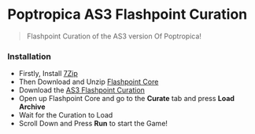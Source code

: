 # Poptropica AS3 Flashpoint Curation
> Flashpoint Curation of the AS3 version Of Poptropica!


### Installation
- Firstly, Install [7Zip](https://www.7-zip.org/download.html)
- Then Download and Unzip [Flashpoint Core](https://bluemaxima.org/flashpoint/Flashpoint%20Core%2011.7z)
- Download the [AS3 Flashpoint Curation](https://mega.nz/file/nZhwjASC#wi46kmP8ZmASKGdZls6NSM-DfrRVdxduZ62MTps3DZY)
- Open up Flashpoint Core and go to the **Curate** tab and press **Load Archive**
- Wait for the Curation to Load
- Scroll Down and Press **Run** to start the Game!

